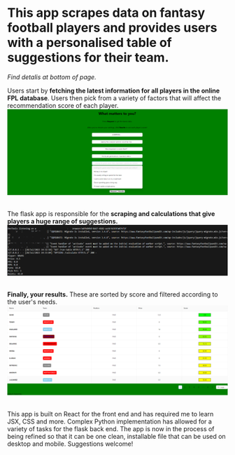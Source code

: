 # This app scrapes data on fantasy football players and provides users with a personalised table of suggestions for their team.

 *Find detalis at bottom of page.* 



Users start by **fetching the latest information for all players in the online FPL database**. Users then pick from a variety of factors that will affect the recommendation score of each player.
 ![Hubpage](/hubpage.png "Hubpage") &#160;



The flask app is responsible for the **scraping and calculations that give players a huge range of suggestions.**
 ![Hubpage](/scraping.png "Server side") &#160;



**Finally, your results.** These are sorted by score and filtered according to the user's needs.
![Hubpage](/results.png "Results") &#160;



This app is built on React  for the front end and has required me to learn JSX, CSS and more.
Complex Python implementation has allowed for a variety of tasks for the flask back end.
The app is now in the process of being refined so that it can be one clean, installable file that can be used on desktop and mobile.
Suggestions welcome!
